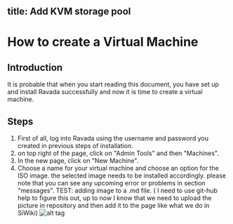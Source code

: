 title: Add KVM storage pool 
----
# How to create a Virtual Machine

## Introduction
It is probable that when you start reading this document, you have set up and install Ravada successfully and now it is time
to create a virtual machine. 

## Steps

1. First of all, log into Ravada using the username and password you created in previous steps of installation.
2. on top right of the page, click on "Admin Tools" and then "Machines".
3. In the new page, click on "New Machine".
4. Choose a name for your virtual machine and choose an option for the ISO image. the selected image needs to be installed 
accordingly. please note that you can see any upcoming error or problems in section "messages".
TEST: adding image to a .md file. ( I need to use git-hub help to figure this out, up to now I know that we need to upload the picture in repository and then add it to the page like what we do in SiWiki)
![alt tag](http://url/to/img.png) 
